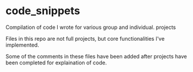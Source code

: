 # code_snippets
Compilation of code I wrote for various group and individual. projects

Files in this repo are not full projects, but core functionalities I've implemented.

Some of the comments in these files have been added after projects have been completed for explaination of code.
